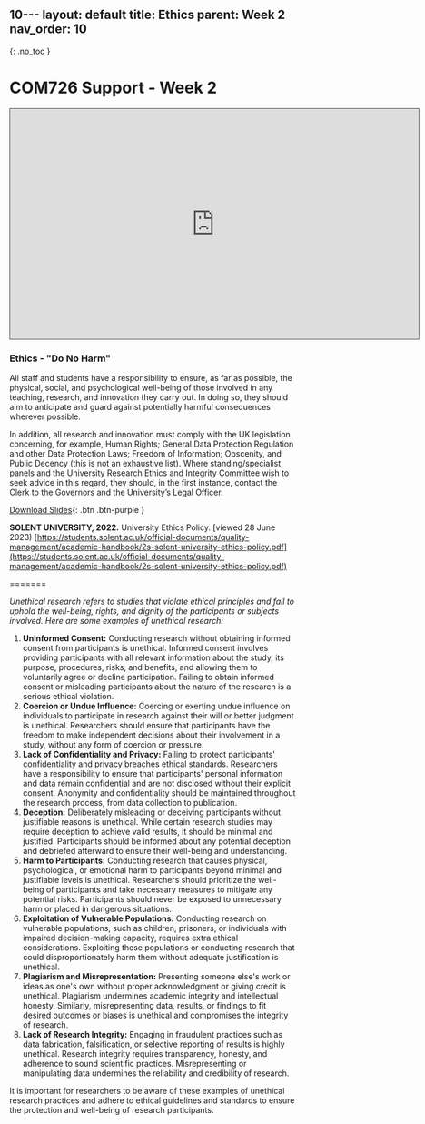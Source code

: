 10---
layout: default
title: Ethics
parent: Week 2
nav_order: 10
---

{: .no_toc }

# COM726 Support - Week 2

<iframe src="https://solent.cloud.panopto.eu/Panopto/Pages/Embed.aspx?id=2c08e7c4-faae-4eff-b169-b0360177a800&autoplay=false&offerviewer=true&showtitle=true&showbrand=true&captions=true&interactivity=all" height="405" width="720" style="border: 1px solid #464646;" allowfullscreen allow="autoplay"></iframe>

### Ethics - "Do No Harm"

All staff and students have a responsibility to ensure, as far as possible, the physical, social, and psychological well-being of those involved in any teaching, research, and innovation they carry out. In doing so, they should aim to anticipate and guard against potentially harmful consequences wherever possible. 

In addition, all research and innovation must comply with the UK legislation concerning, for example, Human Rights; General Data Protection Regulation and other Data Protection Laws; Freedom of Information; Obscenity, and Public Decency (this is not an exhaustive list). Where standing/specialist panels and the University Research Ethics and Integrity Committee wish to seek advice in this regard, they should, in the first instance, contact the Clerk to the Governors and the University’s Legal Officer. 

[Download Slides](../slides/ethics_2023.pptx){: .btn .btn-purple }

**SOLENT UNIVERSITY, 2022.** University Ethics Policy. [viewed 28 June 2023) 
[https://students.solent.ac.uk/official-documents/quality-management/academic-handbook/2s-solent-university-ethics-policy.pdf](https://students.solent.ac.uk/official-documents/quality-management/academic-handbook/2s-solent-university-ethics-policy.pdf)

=======

*Unethical research refers to studies that violate ethical principles and fail to uphold the well-being, rights, and dignity of the participants or subjects involved. Here are some examples of unethical research:*

1. **Uninformed Consent:** Conducting research without obtaining informed consent from participants is unethical. Informed consent involves providing participants with all relevant information about the study, its purpose, procedures, risks, and benefits, and allowing them to voluntarily agree or decline participation. Failing to obtain informed consent or misleading participants about the nature of the research is a serious ethical violation.
2. **Coercion or Undue Influence:** Coercing or exerting undue influence on individuals to participate in research against their will or better judgment is unethical. Researchers should ensure that participants have the freedom to make independent decisions about their involvement in a study, without any form of coercion or pressure.
3. **Lack of Confidentiality and Privacy:** Failing to protect participants' confidentiality and privacy breaches ethical standards. Researchers have a responsibility to ensure that participants' personal information and data remain confidential and are not disclosed without their explicit consent. Anonymity and confidentiality should be maintained throughout the research process, from data collection to publication.
4. **Deception:** Deliberately misleading or deceiving participants without justifiable reasons is unethical. While certain research studies may require deception to achieve valid results, it should be minimal and justified. Participants should be informed about any potential deception and debriefed afterward to ensure their well-being and understanding.
5. **Harm to Participants:** Conducting research that causes physical, psychological, or emotional harm to participants beyond minimal and justifiable levels is unethical. Researchers should prioritize the well-being of participants and take necessary measures to mitigate any potential risks. Participants should never be exposed to unnecessary harm or placed in dangerous situations.
6. **Exploitation of Vulnerable Populations:** Conducting research on vulnerable populations, such as children, prisoners, or individuals with impaired decision-making capacity, requires extra ethical considerations. Exploiting these populations or conducting research that could disproportionately harm them without adequate justification is unethical.
7. **Plagiarism and Misrepresentation:** Presenting someone else's work or ideas as one's own without proper acknowledgment or giving credit is unethical. Plagiarism undermines academic integrity and intellectual honesty. Similarly, misrepresenting data, results, or findings to fit desired outcomes or biases is unethical and compromises the integrity of research.
8. **Lack of Research Integrity:** Engaging in fraudulent practices such as data fabrication, falsification, or selective reporting of results is highly unethical. Research integrity requires transparency, honesty, and adherence to sound scientific practices. Misrepresenting or manipulating data undermines the reliability and credibility of research.

It is important for researchers to be aware of these examples of unethical research practices and adhere to ethical guidelines and standards to ensure the protection and well-being of research participants.

